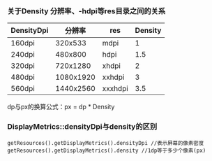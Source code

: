### 关于Density 分辨率、-hdpi等res目录之间的关系
|DensityDpi|分辨率|res|Density|
|-|-|-|-|
|160dpi|320x533|mdpi|1|
|240dpi|480x800|hdpi|1.5|
|320dpi|720x1280|xhdpi|2|
|480dpi|1080x1920|xxhdpi|3|
|560dpi|1440x2560|xxxhdpi|3.5|

dp与px的换算公式：px = dp * Density


### DisplayMetrics::densityDpi与density的区别
```
getResources().getDisplayMetrics().densityDpi //表示屏幕的像素密度 
getResources().getDisplayMetrics().density //1dp等于多少个像素(px)

```
